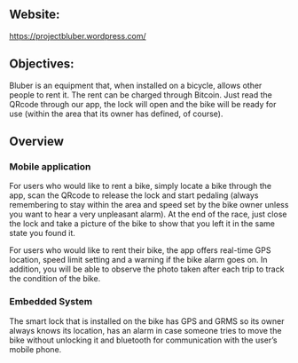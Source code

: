 ## Website: 

https://projectbluber.wordpress.com/

## Objectives:

Bluber is an equipment that, when installed on a bicycle, allows other people to rent it. The rent can be charged through Bitcoin. Just read the QRcode through our app, the lock will open and the bike will be ready for use (within the area that its owner has defined, of course).

## Overview

### Mobile application
For users who would like to rent a bike, simply locate a bike through the app, scan the QRcode to release the lock and start pedaling (always remembering to stay within the area and speed set by the bike owner unless you want to hear a very unpleasant alarm). At the end of the race, just close the lock and take a picture of the bike to show that you left it in the same state you found it.

For users who would like to rent their bike, the app offers real-time GPS location, speed limit setting and a warning if the bike alarm goes on. In addition, you will be able to observe the photo taken after each trip to track the condition of the bike.


### Embedded System
The smart lock that is installed on the bike has GPS and GRMS so its owner always knows its location, has an alarm in case someone tries to move the bike without unlocking it and bluetooth for communication with the user’s mobile phone.

